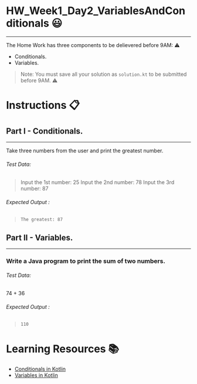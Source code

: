 # HW_Week1_Day2_VariablesAndConditionals 😃
---
The Home Work has three components to be delievered before 9AM: ⚠️
- Conditionals.
- Variables.

> Note: You must save all your solution as `solution.kt` to be submitted before 9AM. ⚠️
# Instructions 📋

## Part I - Conditionals.
---
Take three numbers from the user and print the greatest number.

###### Test Data:
> Input the 1st number: 25
> Input the 2nd number: 78
> Input the 3rd number: 87

###### Expected Output :
> `The greatest: 87`

## Part II - Variables.
---
###  Write a Java program to print the sum of two numbers.
###### Test Data:
74 + 36

###### Expected Output :
> `110`

# Learning Resources  📚
* [Conditionals in Kotlin](https://kotlinlang.org/docs/control-flow.html)
* [Variables in Kotlin](https://kotlinlang.org/docs/basic-syntax.html)
